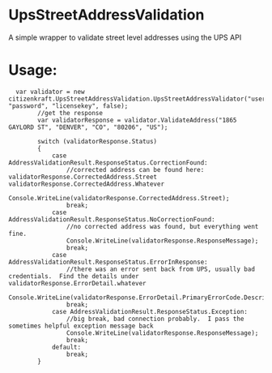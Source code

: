 # UpsStreetAddressValidation
A simple wrapper to validate street level addresses using the UPS API


# Usage:

      var validator = new citizenkraft.UpsStreetAddressValidation.UpsStreetAddressValidator("username", "password", "licensekey", false);
			//get the response
			var validatorResponse = validator.ValidateAddress("1865 GAYLORD ST", "DENVER", "CO", "80206", "US");

			switch (validatorResponse.Status)
			{
				case AddressValidationResult.ResponseStatus.CorrectionFound:
					//corrected address can be found here: validatorResponse.CorrectedAddress.Street validatorResponse.CorrectedAddress.Whatever 
					Console.WriteLine(validatorResponse.CorrectedAddress.Street);
					break;
				case AddressValidationResult.ResponseStatus.NoCorrectionFound:
					//no corrected address was found, but everything went fine.
					Console.WriteLine(validatorResponse.ResponseMessage);
					break;
				case AddressValidationResult.ResponseStatus.ErrorInResponse:
					//there was an error sent back from UPS, usually bad credentials.  Find the details under validatorResponse.ErrorDetail.whatever
					Console.WriteLine(validatorResponse.ErrorDetail.PrimaryErrorCode.Description);
					break;
				case AddressValidationResult.ResponseStatus.Exception:
					//big break, bad connection probably.  I pass the sometimes helpful exception message back
					Console.WriteLine(validatorResponse.ResponseMessage);
					break;
				default:
					break;
			}
